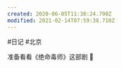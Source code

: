 ```yaml
---
created: 2020-06-05T11:38:24.790Z
modified: 2021-02-14T07:59:38.710Z
---
```

#日记 #北京

准备看看《绝命毒师》这部剧 🌝 